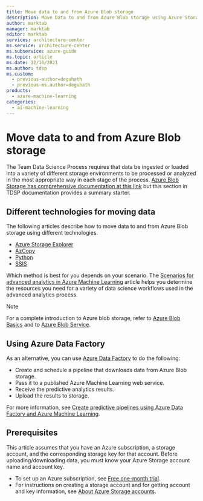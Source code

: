 ```yaml
---
title: Move data to and from Azure Blob storage 
description: Move Data to and from Azure Blob storage using Azure Storage Explorer, AzCopy, Python, and SSIS.
author: marktab
manager: marktab
editor: marktab
services: architecture-center
ms.service: architecture-center
ms.subservice: azure-guide
ms.topic: article
ms.date: 12/16/2021
ms.author: tdsp
ms.custom:
  - previous-author=deguhath
  - previous-ms.author=deguhath
products:
  - azure-machine-learning
categories:
  - ai-machine-learning
---
```

# Move data to and from Azure Blob storage

The Team Data Science Process requires that data be ingested or loaded into a variety of different storage environments to be processed or analyzed in the most appropriate way in each stage of the process.  [Azure Blob Storage has comprehensive documentation at this link](/azure/storage/blobs/) but this section in TDSP documentation provides a summary starter.

## Different technologies for moving data

The following articles describe how to move data to and from Azure Blob storage using different technologies.

* [Azure Storage Explorer](move-data-to-azure-blob-using-azure-storage-explorer.md)
* [AzCopy](/azure/storage/common/storage-use-azcopy-v10)
* [Python](/azure/storage/blobs/storage-quickstart-blobs-python)
* [SSIS](move-data-to-azure-blob-using-ssis.md)

Which method is best for you depends on your scenario. The [Scenarios for advanced analytics in Azure Machine Learning](/azure/architecture/data-science-process/overview) article helps you determine the resources you need for a variety of data science workflows used in the advanced analytics process.

> [!NOTE]
> For a complete introduction to Azure blob storage, refer to [Azure Blob Basics](/azure/storage/blobs/storage-quickstart-blobs-dotnet) and to [Azure Blob Service](/rest/api/storageservices/Blob-Service-Concepts).
>
>

## Using Azure Data Factory

As an alternative, you can use [Azure Data Factory](/azure/data-factory) to do the following:

* Create and schedule a pipeline that downloads data from Azure Blob storage.
* Pass it to a published Azure Machine Learning web service.
* Receive the predictive analytics results.
* Upload the results to storage.

For more information, see [Create predictive pipelines using Azure Data Factory and Azure Machine Learning](/azure/data-factory/transform-data-using-machine-learning).

## Prerequisites
This article assumes that you have an Azure subscription, a storage account, and the corresponding storage key for that account. Before uploading/downloading data, you must know your Azure Storage account name and account key.

* To set up an Azure subscription, see [Free one-month trial](https://azure.microsoft.com/free/).
* For instructions on creating a storage account and for getting account and key information, see [About Azure Storage accounts](/azure/storage/common/storage-account-create).